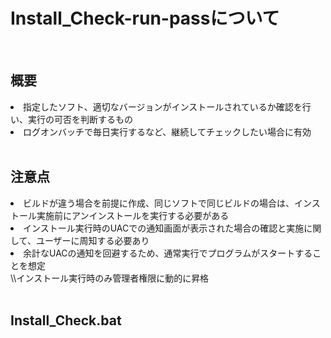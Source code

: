 # Install_Check-run-passについて
<br>

## 概要
<li>指定したソフト、適切なバージョンがインストールされているか確認を行い、実行の可否を判断するもの
<li>ログオンバッチで毎日実行するなど、継続してチェックしたい場合に有効
<br>
<br>

## 注意点
<li>ビルドが違う場合を前提に作成、同じソフトで同じビルドの場合は、インストール実施前にアンインストールを実行する必要がある
<li>インストール実行時のUACでの通知画面が表示された場合の確認と実施に関して、ユーザーに周知する必要あり
<li>余計なUACの通知を回避するため、通常実行でプログラムがスタートすることを想定<br>\\インストール実行時のみ管理者権限に動的に昇格
 
<br>
<br>

## Install_Check.bat

